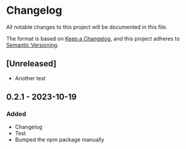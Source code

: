 # Changelog

All notable changes to this project will be documented in this file.

The format is based on [Keep a Changelog](https://keepachangelog.com/en/1.0.0/),
and this project adheres to [Semantic Versioning](https://semver.org/spec/v2.0.0.html).

## [Unreleased]

- Another test

## 0.2.1 - 2023-10-19

### Added

- Changelog
- Test
- Bumped the npm package manually
